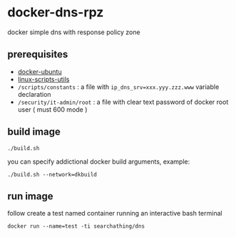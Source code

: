 # docker-dns-rpz

docker simple dns with response policy zone

## prerequisites

- [docker-ubuntu](https://github.com/devel0/docker-ubuntu)
- [linux-scripts-utils](https://github.com/devel0/linux-scripts-utils)
- `/scripts/constants` : a file with `ip_dns_srv=xxx.yyy.zzz.www` variable declaration
- `/security/it-admin/root` : a file with clear text password of docker root user ( must 600 mode )

## build image

```
./build.sh
```

you can specify addictional docker build arguments, example:

```
./build.sh --network=dkbuild
```

## run image

follow create a test named container running an interactive bash terminal

```
docker run --name=test -ti searchathing/dns
```
